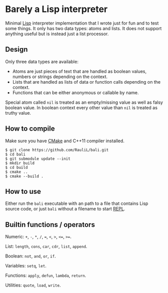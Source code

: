 # Barely a Lisp interpreter

Minimal [Lisp] interpreter implementation that I wrote just for fun and to
test some things. It only has two data types: atoms and lists. It does not
support anything useful but is instead just a list processor.

## Design

Only three data types are available:

- Atoms are just pieces of text that are handled as boolean values, numbers
  or strings depending on the context.
- Lists that are handled as lists of data or function calls depending on the
  context.
- Functions that can be either anonymous or callable by name.

Special atom called `nil` is treated as an empty/missing value as well as falsy
boolean value. In boolean context every other value than `nil` is treated as
truthy value.

## How to compile

Make sure you have [CMake] and C++11 compiler installed.

```shell
$ git clone https://github.com/RauliL/bali.git
$ cd bali
$ git submodule update --init
$ mkdir build
$ cd build
$ cmake ..
$ cmake --build .
```

## How to use

Either run the `bali` executable with an path to a file that contains Lisp
source code, or just `bali` without a filename to start [REPL].

## Builtin functions / operators

Numeric: `+`, `-`, `*`, `/`, `=`, `<`, `>`, `<=`, `>=`.

List: `length`, `cons`, `car`, `cdr`, `list`, `append`.

Boolean: `not`, `and`, `or`, `if`.

Variables: `setq`, `let`.

Functions: `apply`, `defun`, `lambda`, `return`.

Utilities: `quote`, `load`, `write`.

[Lisp]: https://en.wikipedia.org/wiki/Lisp_(programming_language)
[CMake]: https://www.cmake.org
[REPL]: https://en.wikipedia.org/wiki/Read%E2%80%93eval%E2%80%93print_loop
